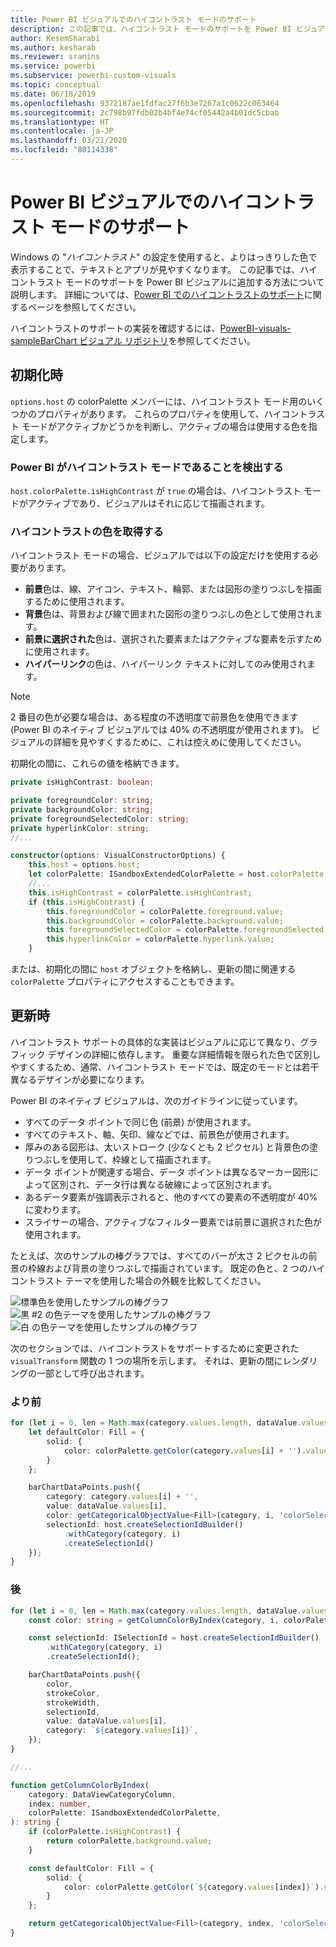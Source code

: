 ```yaml
---
title: Power BI ビジュアルでのハイコントラスト モードのサポート
description: この記事では、ハイコントラスト モードのサポートを Power BI ビジュアルに追加する方法について説明します。
author: KesemSharabi
ms.author: kesharab
ms.reviewer: sranins
ms.service: powerbi
ms.subservice: powerbi-custom-visuals
ms.topic: conceptual
ms.date: 06/18/2019
ms.openlocfilehash: 9372187ae1fdfac27f6b3e7267a1c0622c063464
ms.sourcegitcommit: 2c798b97fdb02b4bf4e74cf05442a4b01dc5cbab
ms.translationtype: HT
ms.contentlocale: ja-JP
ms.lasthandoff: 03/21/2020
ms.locfileid: "80114338"
---
```

# <a name="high-contrast-mode-support-in-power-bi-visuals"></a>Power BI ビジュアルでのハイコントラスト モードのサポート

Windows の "*ハイコントラスト*" の設定を使用すると、よりはっきりした色で表示することで、テキストとアプリが見やすくなります。 この記事では、ハイコントラスト モードのサポートを Power BI ビジュアルに追加する方法について説明します。 詳細については、[Power BI でのハイコントラストのサポート](https://powerbi.microsoft.com/blog/power-bi-desktop-june-2018-feature-summary/#highContrast)に関するページを参照してください。

ハイコントラストのサポートの実装を確認するには、[PowerBI-visuals-sampleBarChart ビジュアル リポジトリ](https://github.com/Microsoft/PowerBI-visuals-sampleBarChart/commit/61011c82b66ca0d3321868f1d089c65101ca42e6)を参照してください。

## <a name="on-initialization"></a>初期化時

`options.host` の colorPalette メンバーには、ハイコントラスト モード用のいくつかのプロパティがあります。 これらのプロパティを使用して、ハイコントラスト モードがアクティブかどうかを判断し、アクティブの場合は使用する色を指定します。

### <a name="detect-that-power-bi-is-in-high-contrast-mode"></a>Power BI がハイコントラスト モードであることを検出する

`host.colorPalette.isHighContrast` が `true` の場合は、ハイコントラスト モードがアクティブであり、ビジュアルはそれに応じて描画されます。

### <a name="get-high-contrast-colors"></a>ハイコントラストの色を取得する

ハイコントラスト モードの場合、ビジュアルでは以下の設定だけを使用する必要があります。

* **前景**色は、線、アイコン、テキスト、輪郭、または図形の塗りつぶしを描画するために使用されます。
* **背景**色は、背景および線で囲まれた図形の塗りつぶしの色として使用されます。
* **前景に選択された**色は、選択された要素またはアクティブな要素を示すために使用されます。
* **ハイパーリンク**の色は、ハイパーリンク テキストに対してのみ使用されます。

> [!NOTE]
> 2 番目の色が必要な場合は、ある程度の不透明度で前景色を使用できます (Power BI のネイティブ ビジュアルでは 40% の不透明度が使用されます)。 ビジュアルの詳細を見やすくするために、これは控えめに使用してください。

初期化の間に、これらの値を格納できます。

```typescript
private isHighContrast: boolean;

private foregroundColor: string;
private backgroundColor: string;
private foregroundSelectedColor: string;
private hyperlinkColor: string;
//...

constructor(options: VisualConstructorOptions) {
    this.host = options.host;
    let colorPalette: ISandboxExtendedColorPalette = host.colorPalette;
    //...
    this.isHighContrast = colorPalette.isHighContrast;
    if (this.isHighContrast) {
        this.foregroundColor = colorPalette.foreground.value;
        this.backgroundColor = colorPalette.background.value;
        this.foregroundSelectedColor = colorPalette.foregroundSelected.value;
        this.hyperlinkColor = colorPalette.hyperlink.value;
    }
```

または、初期化の間に `host` オブジェクトを格納し、更新の間に関連する `colorPalette` プロパティにアクセスすることもできます。

## <a name="on-update"></a>更新時

ハイコントラスト サポートの具体的な実装はビジュアルに応じて異なり、グラフィック デザインの詳細に依存します。 重要な詳細情報を限られた色で区別しやすくするため、通常、ハイコントラスト モードでは、既定のモードとは若干異なるデザインが必要になります。

Power BI のネイティブ ビジュアルは、次のガイドラインに従っています。

* すべてのデータ ポイントで同じ色 (前景) が使用されます。
* すべてのテキスト、軸、矢印、線などでは、前景色が使用されます。
* 厚みのある図形は、太いストローク (少なくとも 2 ピクセル) と背景色の塗りつぶしを使用して、枠線として描画されます。
* データ ポイントが関連する場合、データ ポイントは異なるマーカー図形によって区別され、データ行は異なる破線によって区別されます。
* あるデータ要素が強調表示されると、他のすべての要素の不透明度が 40% に変わります。
* スライサーの場合、アクティブなフィルター要素では前景に選択された色が使用されます。

たとえば、次のサンプルの棒グラフでは、すべてのバーが太さ 2 ピクセルの前景の枠線および背景の塗りつぶしで描画されています。 既定の色と、2 つのハイコントラスト テーマを使用した場合の外観を比較してください。

![標準色を使用したサンプルの棒グラフ](media/high-contrast-support/hc-samplebarchart-standard.png)
![*黒 #2* の色テーマを使用したサンプルの棒グラフ](media/high-contrast-support/hc-samplebarchart-dark2.png)
![*白* の色テーマを使用したサンプルの棒グラフ](media/high-contrast-support/hc-samplebarchart-white.png)

次のセクションでは、ハイコントラストをサポートするために変更された `visualTransform` 関数の 1 つの場所を示します。 それは、更新の間にレンダリングの一部として呼び出されます。

### <a name="before"></a>より前

```typescript
for (let i = 0, len = Math.max(category.values.length, dataValue.values.length); i < len; i++) {
    let defaultColor: Fill = {
        solid: {
            color: colorPalette.getColor(category.values[i] + '').value
        }
    };

    barChartDataPoints.push({
        category: category.values[i] + '',
        value: dataValue.values[i],
        color: getCategoricalObjectValue<Fill>(category, i, 'colorSelector', 'fill', defaultColor).solid.color,
        selectionId: host.createSelectionIdBuilder()
            .withCategory(category, i)
            .createSelectionId()
    });
}
```

### <a name="after"></a>後

```typescript
for (let i = 0, len = Math.max(category.values.length, dataValue.values.length); i < len; i++) {
    const color: string = getColumnColorByIndex(category, i, colorPalette);

    const selectionId: ISelectionId = host.createSelectionIdBuilder()
        .withCategory(category, i)
        .createSelectionId();

    barChartDataPoints.push({
        color,
        strokeColor,
        strokeWidth,
        selectionId,
        value: dataValue.values[i],
        category: `${category.values[i]}`,
    });
}

//...

function getColumnColorByIndex(
    category: DataViewCategoryColumn,
    index: number,
    colorPalette: ISandboxExtendedColorPalette,
): string {
    if (colorPalette.isHighContrast) {
        return colorPalette.background.value;
    }

    const defaultColor: Fill = {
        solid: {
            color: colorPalette.getColor(`${category.values[index]}`).value,
        }
    };

    return getCategoricalObjectValue<Fill>(category, index, 'colorSelector', 'fill', defaultColor).solid.color;
}
```
